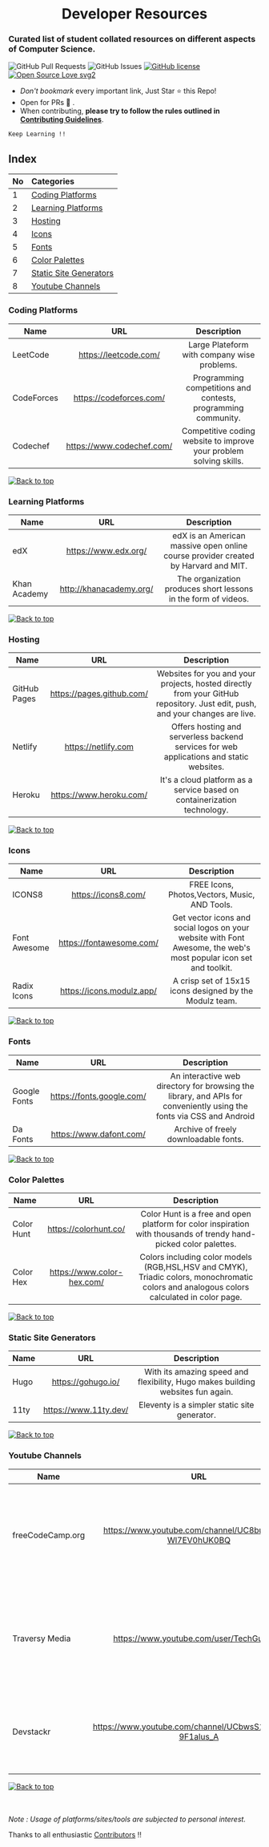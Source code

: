 # <center> Developer Resources </center> 
### Curated list of student collated resources on different aspects of Computer Science.


 ![GitHub Pull Requests](https://img.shields.io/github/issues-pr/developer-student-clubs/dev-resources)
 ![GitHub Issues](https://img.shields.io/github/issues/developer-student-clubs/dev-resources?color=success)
 [![GitHub license](https://img.shields.io/github/license/Naereen/StrapDown.js.svg)](https://github.com/developer-student-clubs/dev-resources/blob/master/LICENSE)
 [![Open Source Love svg2](https://badges.frapsoft.com/os/v2/open-source.svg?v=103)](https://github.com/ellerbrock/open-source-badges/)

- *Don't bookmark* every important link, Just Star :star: this Repo!
- Open for PRs :rocket: .
- When contributing, **please try to follow the rules outlined in [Contributing Guidelines](https://github.com/developer-student-clubs/dev-resources/blob/master/CONTRIBUTING.md)**.

```Keep Learning !! ```

## Index 

| No            | Categories    |  
| ------------- |:-------------| 
| 1             | [Coding Platforms](https://github.com/developer-student-clubs/dev-resources/#coding-platforms) |
| 2             | [Learning Platforms](https://github.com/developer-student-clubs/dev-resources/#learning-platforms) |
| 3             | [Hosting](https://github.com/developer-student-clubs/dev-resources/#hosting) |
| 4             | [Icons](#icons) |
| 5             | [Fonts](#fonts) |
| 6             | [Color Palettes](#color-palettes) |
| 7             | [Static Site Generators](#static-site-generators) |
| 8             | [Youtube Channels](#youtube-channels) |

### Coding Platforms

| Name          | URL           | Description |
| ------------- |:-------------:| :-----: |
| LeetCode      | https://leetcode.com/ | Large Plateform with company wise problems. |
| CodeForces    | https://codeforces.com/ |  Programming competitions and contests, programming community.  |
| Codechef  	| https://www.codechef.com/ |  Competitive coding website to improve your problem solving skills.  |


[![Back to top](https://img.shields.io/badge/Back%20to%20top-blue?style=flat)](#index)

### Learning Platforms

| Name          | URL           | Description |
| ------------- |:-------------:| :-----:|
|  edX    | https://www.edx.org/ | edX is an American massive open online course provider created by Harvard and MIT. |
|  Khan Academy   | http://khanacademy.org/ | The organization produces short lessons in the form of videos. |

[![Back to top](https://img.shields.io/badge/Back%20to%20top-blue?style=flat)](#index)

### Hosting

| Name          | URL           | Description |
| ------------- |:-------------:| :-----:|
| GitHub Pages | https://pages.github.com/ | Websites for you and your projects, hosted directly from your GitHub repository. Just edit, push, and your changes are live. |
| Netlify | https://netlify.com  | Offers hosting and serverless backend services for web applications and static websites.
| Heroku | https://www.heroku.com/  | It's a cloud platform as a service based on containerization technology.  
 
[![Back to top](https://img.shields.io/badge/Back%20to%20top-blue?style=flat)](#index)

### Icons

| Name          | URL           | Description |
| ------------- |:-------------:| :-----:|
| ICONS8 | https://icons8.com/  | FREE Icons, Photos,Vectors, Music, AND Tools. |
| Font Awesome | https://fontawesome.com/ | Get vector icons and social logos on your website with Font Awesome, the web's most popular icon set and toolkit. |
| Radix Icons | https://icons.modulz.app/ | A crisp set of 15x15 icons designed by the Modulz team. |

[![Back to top](https://img.shields.io/badge/Back%20to%20top-blue?style=flat)](#index)

### Fonts

| Name          | URL           | Description |
| ------------- |:-------------:| :-----:|
| Google Fonts | https://fonts.google.com/ | An interactive web directory for browsing the library, and APIs for conveniently using the fonts via CSS and Android |
| Da Fonts  | https://www.dafont.com/ | Archive of freely downloadable fonts. |



[![Back to top](https://img.shields.io/badge/Back%20to%20top-blue?style=flat)](#index)

### Color Palettes

| Name          | URL           | Description |
| ------------- |:-------------:| :-----:|
| Color Hunt | https://colorhunt.co/  | Color Hunt is a free and open platform for color inspiration with thousands of trendy hand-picked color palettes. |
| Color Hex | https://www.color-hex.com/ | Colors including color models (RGB,HSL,HSV and CMYK), Triadic colors, monochromatic colors and analogous colors calculated in color page. |

[![Back to top](https://img.shields.io/badge/Back%20to%20top-blue?style=flat)](#index)

### Static Site Generators

| Name          | URL           | Description |
| ------------- |:-------------:| :-----:|
|   Hugo  | https://gohugo.io/ | With its amazing speed and flexibility, Hugo makes building websites fun again. |
| 11ty |  https://www.11ty.dev/ | Eleventy is a simpler static site generator. |


[![Back to top](https://img.shields.io/badge/Back%20to%20top-blue?style=flat)](#index)

### Youtube Channels

| Name          | URL           | Description |
| ------------- |:-------------:| :-----:|
| freeCodeCamp.org | https://www.youtube.com/channel/UC8butISFwT-Wl7EV0hUK0BQ | One of the best youtube channels on youtube to learn and understand programming languages ans new technologies |
| Traversy Media | https://www.youtube.com/user/TechGuyWeb | This the one of the best youtube channels to learn and master Web Development, more focused on JaVaScript |
| Devstackr | https://www.youtube.com/channel/UCbwsS1m4Hib6R-9F1alus_A | Tutorial series to build real world applications from scratch with Angular and Node.js. |

[![Back to top](https://img.shields.io/badge/Back%20to%20top-blue?style=flat)](#index)


<br/><br/>
*Note : Usage of platforms/sites/tools are subjected to personal interest.* 

Thanks to all enthusiastic [Contributors](https://github.com/developer-student-clubs/dev-resources/graphs/contributors) !!

